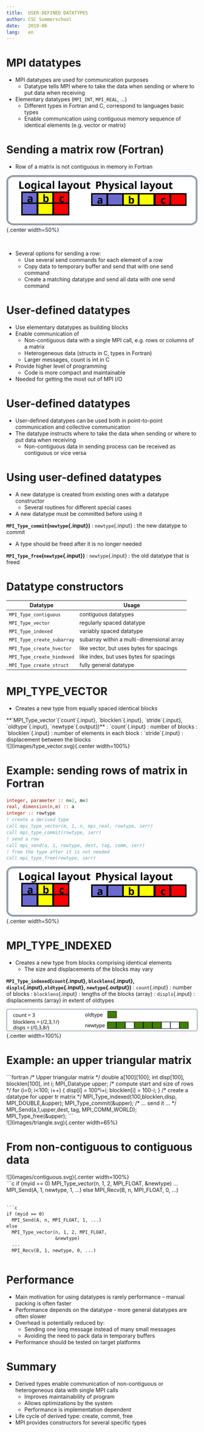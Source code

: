```yaml
---
title:  USER-DEFINED DATATYPES 
author: CSC Summerschool
date:   2019-06
lang:   en
---
```


# MPI datatypes

- MPI datatypes are used for communication purposes
	- Datatype tells MPI where to take the data when sending or where
      to put data when receiving
- Elementary datatypes (`MPI_INT`, `MPI_REAL`, ...)
	- Different types in Fortran and C, correspond to languages basic
      types
	- Enable communication using contiguous memory sequence of
      identical elements (e.g. vector or matrix)

# Sending a matrix row (Fortran)

- Row of a matrix is not contiguous in memory in Fortran

![](images/layout.svg){.center width=50%}

<br>

- Several options for sending a row:
	- Use several send commands for each element of a row
	- Copy data to temporary buffer and send that with one send
      command
	- Create a matching datatype and send all data with one send
      command

# User-defined datatypes

- Use elementary datatypes as building blocks
- Enable communication of 
	- Non-contiguous data with a single MPI call, e.g. rows or columns
      of a matrix
	- Heterogeneous data (structs in C, types in Fortran)
	- Larger messages, count is int in C
- Provide higher level of programming
	- Code is more compact and maintainable
- Needed for getting the most out of MPI I/O

# User-defined datatypes

- User-defined datatypes can be used both in point-to-point
  communication and collective communication
- The datatype instructs where to take the data when sending or where
  to put data when receiving
	- Non-contiguous data in sending process can be received as
      contiguous or vice versa

# Using user-defined datatypes

- A new datatype is created from existing ones with a datatype constructor 	
	- Several routines for different special cases
- A new datatype must be committed before using it

**`MPI_Type_commit`(`newtype`{.input})**
  : `newtype`{.input} 
    : the new datatype to commit

- A type should be freed after it is no longer needed

**`MPI_Type_free`(`newtype`{.input})**
  : `newtype`{.input}
    : the old datatype that is freed 

# Datatype constructors

| Datatype                   | Usage                                     |
|----------------------------|-------------------------------------------|
| `MPI_Type_contiguous`      | contiguous datatypes                      |
| `MPI_Type_vector`          | regularly spaced datatype                 |
| `MPI_Type_indexed`         | variably spaced datatype                  |
| `MPI_Type_create_subarray` | subarray within a multi-dimensional array |
| `MPI_Type_create_hvector`  | like vector, but uses bytes for spacings  |
| `MPI_Type_create_hindexed` | like index, but uses bytes for spacings   |
| `MPI_Type_create_struct`   | fully general datatype                    |

# MPI_TYPE_VECTOR

- Creates a new type from equally spaced identical blocks

<div class=column>
**`MPI_Type_vector`(`count`{.input}, `blocklen`{.input}, `stride`{.input}, `oldtype`{.input}, `newtype`{.output})**
  : `count`{.input}
    : number of blocks
  : `blocklen`{.input} 
    : number of elements in each block
  : `stride`{.input} 
    : displacement between the blocks
</div>
<div class=column>
![](images/type_vector.svg){.center width=100%}
</div>

# Example: sending rows of matrix in Fortran

```fortran
integer, parameter :: n=2, m=3
real, dimension(n,m) :: a
integer :: rowtype
! create a derived type
call mpi_type_vector(m, 1, n, mpi_real, rowtype, ierr)
call mpi_type_commit(rowtype, ierr)
! send a row
call mpi_send(a, 1, rowtype, dest, tag, comm, ierr)
! free the type after it is not needed
call mpi_type_free(rowtype, ierr)
```

![](images/layout.svg){.center width=50%}

# MPI_TYPE_INDEXED

- Creates a new type from blocks comprising identical elements
	- The size and displacements of the blocks may vary

**`MPI_Type_indexed`(`count`{.input}, `blocklens`{.input}, `displs`{.input},`oldtype`{.input}, `newtype`{.output})**
  :	`count`{.input} 
    : number of blocks
  : `blocklens`{.input}	
    : lengths of the blocks (array)
  : `displs`{.input} 
    : displacements (array) in extent of oldtypes

![](images/type_indexed.svg){.center width=100%}

# Example: an upper triangular matrix

<div class="column">
```fortran
/* Upper triangular matrix */
double a[100][100];
int disp[100], blocklen[100], int i;
MPI_Datatype upper;
/* compute start and size of rows */
for (i=0; i<100; i++) {
    disp[i] = 100*i+i;
    blocklen[i] = 100-­i;
}
/* create a datatype for upper tr matrix */ 
MPI_Type_indexed(100,blocklen,disp,
    MPI_DOUBLE,&upper);
MPI_Type_commit(&upper);
/* ... send it ... */
MPI_Send(a,1,upper,dest, tag, MPI_COMM_WORLD);
MPI_Type_free(&upper);
```
</div>

<div class="column">
![](images/triangle.svg){.center width=65%}
</div>

# From non-contiguous to contiguous data

<div class=column>
![](images/contiguous.svg){.center width=100%}
</div>
<div class=column>
```c
if (myid == 0)
  MPI_Type_vector(n, 1, 2, 
                  MPI_FLOAT, &newtype)
  ...
  MPI_Send(A, 1, newtype, 1, ...)
else
  MPI_Recv(B, n, MPI_FLOAT, 0, ...)

```

```c
if (myid == 0)
  MPI_Send(A, n, MPI_FLOAT, 1, ...)
else
  MPI_Type_vector(n, 1, 2, MPI_FLOAT, 
                  &newtype)
  ...
  MPI_Recv(B, 1, newtype, 0, ...)

```
</div>

# Performance

- Main motivation for using datatypes is rarely performance – manual
  packing is often faster
- Performance depends on the datatype - more general datatypes are
  often slower
- Overhead is potentially reduced by:
	- Sending one long message instead of many small messages
	- Avoiding the need to pack data in temporary buffers
- Performance should be tested on target platforms

# Summary

- Derived types enable communication of non-contiguous or
  heterogeneous data with single MPI calls
	- Improves maintainability of program
	- Allows optimizations by the system 
	- Performance is implementation dependent
- Life cycle of derived type: create, commit, free
- MPI provides constructors for several specific types
